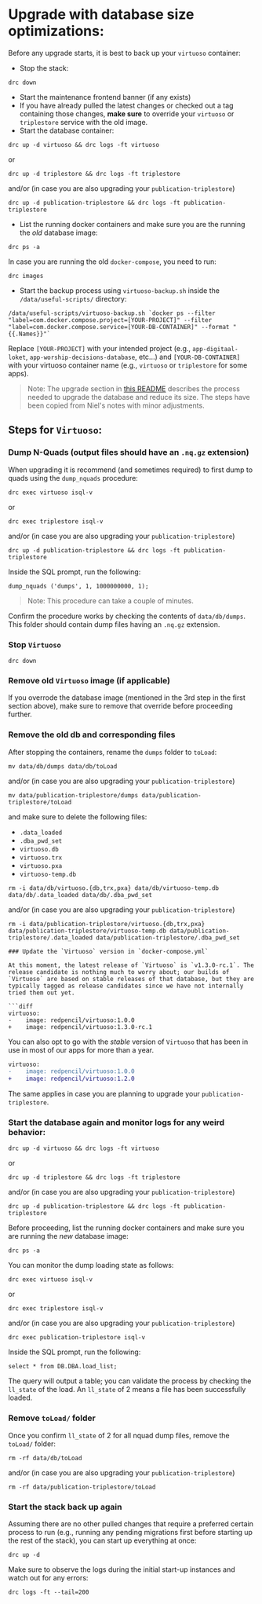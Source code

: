 # Upgrade with database size optimizations:

Before any upgrade starts, it is best to back up your `virtuoso` container:
* Stop the stack:
```shell
drc down
```
* Start the maintenance frontend banner (if any exists)
* If you have already pulled the latest changes or checked out a tag containing those changes, **make sure** to override your `virtuoso` or `triplestore` service with the old image.
* Start the database container:
```shell
drc up -d virtuoso && drc logs -ft virtuoso
```
or
```shell
drc up -d triplestore && drc logs -ft triplestore
```
and/or (in case you are also upgrading your `publication-triplestore`)
```shell
drc up -d publication-triplestore && drc logs -ft publication-triplestore
```
* List the running docker containers and make sure you are the running the *old* database image:
```shell
drc ps -a
```
In case you are running the old `docker-compose`, you need to run:
```
drc images
```
* Start the backup process using `virtuoso-backup.sh` inside the `/data/useful-scripts/` directory:
```shell
/data/useful-scripts/virtuoso-backup.sh `docker ps --filter "label=com.docker.compose.project=[YOUR-PROJECT]" --filter "label=com.docker.compose.service=[YOUR-DB-CONTAINER]" --format "{{.Names}}"`
```

Replace `[YOUR-PROJECT]` with your intended project (e.g., `app-digitaal-loket`, `app-worship-decisions-database`, etc...) and `[YOUR-DB-CONTAINER]` with your virtuoso container name (e.g., `virtuoso` or `triplestore` for some apps).

> Note: The upgrade section in [this README](https://github.com/redpencilio/docker-virtuoso/blob/dec36bd4a5ed4191c42e0a9b5ca979d67bc22cfe/README.md#upgrading) describes the process needed to upgrade the database and reduce its size. The steps have been copied from Niel's notes with minor adjustments.

## Steps for `Virtuoso`:

### Dump N-Quads (output files should have an `.nq.gz` extension)

When upgrading it is recommend (and sometimes required) to first dump to quads using the `dump_nquads` procedure:

```shell
drc exec virtuoso isql-v
```

or

```shell
drc exec triplestore isql-v
```

and/or (in case you are also upgrading your `publication-triplestore`)

```shell
drc up -d publication-triplestore && drc logs -ft publication-triplestore
```

Inside the SQL prompt, run the following:

```shell
dump_nquads ('dumps', 1, 1000000000, 1);
```

> Note: This procedure can take a couple of minutes.

Confirm the procedure works by checking the contents of `data/db/dumps`. This folder should contain dump files having an `.nq.gz` extension.

### Stop `Virtuoso`

```shell
drc down
```

### Remove old `Virtuoso` image (if applicable)

If you overrode the database image (mentioned in the 3rd step in the first section above), make sure to remove that override before proceeding further.

### Remove the old db and corresponding files

After stopping the containers, rename the `dumps` folder to `toLoad`:

```shell
mv data/db/dumps data/db/toLoad
```

and/or (in case you are also upgrading your `publication-triplestore`)

```shell
mv data/publication-triplestore/dumps data/publication-triplestore/toLoad
```

and make sure to delete the following files:

* `.data_loaded`
* `.dba_pwd_set`
* `virtuoso.db`
* `virtuoso.trx`
* `virtuoso.pxa`
* `virtuoso-temp.db`

```shell
rm -i data/db/virtuoso.{db,trx,pxa} data/db/virtuoso-temp.db data/db/.data_loaded data/db/.dba_pwd_set
```

and/or (in case you are also upgrading your `publication-triplestore`)

```shell
rm -i data/publication-triplestore/virtuoso.{db,trx,pxa} data/publication-triplestore/virtuoso-temp.db data/publication-triplestore/.data_loaded data/publication-triplestore/.dba_pwd_set

### Update the `Virtuoso` version in `docker-compose.yml`

At this moment, the latest release of `Virtuoso` is `v1.3.0-rc.1`. The release candidate is nothing much to worry about; our builds of `Virtuoso` are based on stable releases of that database, but they are typically tagged as release candidates since we have not internally tried them out yet.

```diff
virtuoso:
-    image: redpencil/virtuoso:1.0.0
+    image: redpencil/virtuoso:1.3.0-rc.1
```

You can also opt to go with the *stable* version of `Virtuoso` that has been in use in most of our apps for more than a year.

```diff
virtuoso:
-    image: redpencil/virtuoso:1.0.0
+    image: redpencil/virtuoso:1.2.0
```

The same applies in case you are planning to upgrade your `publication-triplestore`.

### Start the database again and monitor logs for any weird behavior:

```shell
drc up -d virtuoso && drc logs -ft virtuoso
```

or

```shell
drc up -d triplestore && drc logs -ft triplestore
```

and/or (in case you are also upgrading your `publication-triplestore`)

```shell
drc up -d publication-triplestore && drc logs -ft publication-triplestore
```

Before proceeding, list the running docker containers and make sure you are running the *new* database image:

```shell
drc ps -a
```

You can monitor the dump loading state as follows:

```shell
drc exec virtuoso isql-v
```

or

```shell
drc exec triplestore isql-v
```

and/or (in case you are also upgrading your `publication-triplestore`)

```shell
drc exec publication-triplestore isql-v
```

Inside the SQL prompt, run the following:

```shell
select * from DB.DBA.load_list;
```

The query will output a table; you can validate the process by checking the `ll_state` of the load. An `ll_state` of 2 means a file has been successfully loaded.

### Remove `toLoad/` folder

Once you confirm `ll_state` of 2 for all nquad dump files, remove the `toLoad/` folder:

```shell
rm -rf data/db/toLoad
```

and/or (in case you are also upgrading your `publication-triplestore`)

```shell
rm -rf data/publication-triplestore/toLoad
```

### Start the stack back up again

Assuming there are no other pulled changes that require a preferred certain process to run (e.g., running any pending migrations first before starting up the rest of the stack), you can start up everything at once:

```shell
drc up -d
```

Make sure to observe the logs during the initial start-up instances and watch out for any errors:

```shell
drc logs -ft --tail=200
```

